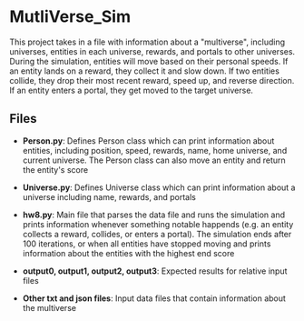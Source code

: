 # MutliVerse_Sim

This project takes in a file with information about a "multiverse", including universes, entities in each universe, rewards, and portals to other universes. During the simulation, entities will move based on their personal speeds. If an entity lands on a reward, they collect it and slow down. If two entities collide, they drop their most recent reward, speed up, and reverse direction. If an entity enters a portal, they get moved to the target universe.

## Files

- **Person.py**: Defines Person class which can print information about entities, including position, speed, rewards, name, home universe, and current universe. The Person class can also move an entity and return the entity's score

- **Universe.py**: Defines Universe class which can print information about a universe including name, rewards, and portals

- **hw8.py**: Main file that parses the data file and runs the simulation and prints information whenever something notable happends (e.g. an entity collects a reward, collides, or enters a portal). The simulation ends after 100 iterations, or when all entities have stopped moving and prints information about the entities with the highest end score

- **output0, output1, output2, output3**: Expected results for relative input files

- **Other txt and json files**: Input data files that contain information about the multiverse

